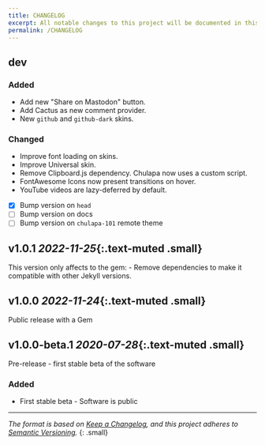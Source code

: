 ```yaml
---
title: CHANGELOG
excerpt: All notable changes to this project will be documented in this file.
permalink: /CHANGELOG
---
```


## dev

### Added
-   Add new "Share on Mastodon" button.
-   Add Cactus as new comment provider.
-   New `github` and `github-dark` skins.


### Changed

-   Improve font loading on skins.
-   Improve Universal skin.
-   Remove Clipboard.js dependency. Chulapa now uses a custom script.
-   FontAwesome Icons now present transitions on hover.
-   YouTube videos are lazy-deferred by default.

-   [x] Bump version on `head`
-   [ ] Bump version on docs
-   [ ] Bump version on `chulapa-101` remote theme

## v1.0.1 *2022-11-25*{:.text-muted .small}

This version only affects to the gem: - Remove dependencies to make it compatible with other Jekyll versions.

## v1.0.0 *2022-11-24*{:.text-muted .small}

Public release with a Gem

## v1.0.0-beta.1 *2020-07-28*{:.text-muted .small}

Pre-release - first stable beta of the software

### Added

- First stable beta - Software is public 


---

*The format is based on [Keep a Changelog](https://keepachangelog.com/en/1.0.0/),
and this project adheres to [Semantic Versioning](https://semver.org/spec/v2.0.0.html).*
{: .small}
